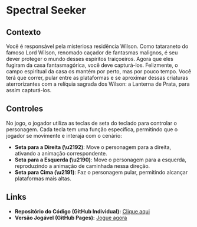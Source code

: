 # Spectral Seeker

## Contexto
Você é responsável pela misteriosa residência Wilson. Como tataraneto do famoso Lord Wilson, renomado caçador de fantasmas malignos, é seu dever proteger o mundo desses espíritos traiçoeiros. Agora que eles fugiram da casa fantasmagórica, você deve capturá-los. Felizmente, o campo espiritual da casa os mantém por perto, mas por pouco tempo. Você terá que correr, pular entre as plataformas e se aproximar dessas criaturas aterrorizantes com a relíquia sagrada dos Wilson: a Lanterna de Prata, para assim capturá-los.

## Controles
No jogo, o jogador utiliza as teclas de seta do teclado para controlar o personagem. Cada tecla tem uma função específica, permitindo que o jogador se movimente e interaja com o cenário:

- **Seta para a Direita (\u2192)**: Move o personagem para a direita, ativando a animação correspondente.
- **Seta para a Esquerda (\u2190)**: Move o personagem para a esquerda, reproduzindo a animação de caminhada nessa direção.
- **Seta para Cima (\u2191)**: Faz o personagem pular, permitindo alcançar plataformas mais altas.

## Links
- **Repositório do Código (GitHub Individual):** [Clique aqui](https://github.com/raianeab/projeto-individual.git)
- **Versão Jogável (GitHub Pages):** [Jogue agora](https://raianeab.github.io/projeto-individual/)

